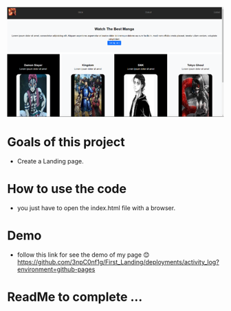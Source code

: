 ![](img_5.png "img_5.png")

# Goals of this project

* Create a Landing page.

# How to use the code

* you just have to open the index.html file with a browser.
# Demo
* follow this link for see the demo of my page 😊 https://github.com/3npC0nf1g/First_Landing/deployments/activity_log?environment=github-pages

# ReadMe to complete ...
